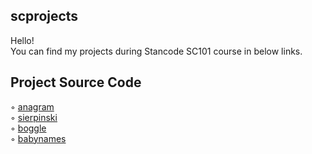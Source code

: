 ## scprojects
Hello!\
You can find my projects during Stancode SC101 course in below links.


## Project Source Code
◦ [anagram](https://github.com/irislicc/scprojects/blob/main/SC%20Projects/anagram.py)  \
◦ [sierpinski](https://github.com/irislicc/scprojects/blob/main/SC%20Projects/sierpinski.py)  \
◦ [boggle](https://github.com/irislicc/scprojects/blob/main/SC%20Projects/boggle.py) \
◦ [babynames](https://github.com/irislicc/scprojects/blob/main/SC%20Projects/babygraphicsgui.py)
